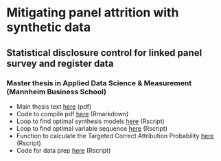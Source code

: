 # Mitigating panel attrition with synthetic data
## Statistical disclosure control for linked panel survey and register data
### Master thesis in Applied Data Science & Measurement (Mannheim Business School)

- Main thesis text [here](Mitigating_panel_attrition_with_syndata.pdf) (pdf)
- Code to compile pdf [here](master_thesis.Rmd) (Rmarkdown)
- Loop to find optimal synthesis models [here](find_model.R) (Rscript)
- Loop to find optimal variable sequence [here](find_sequence.R) (Rscript)
- Function to calculate the Targeted Correct Attribution Probability [here](tcap.R) (Rscript)
- Code for data prep [here](data_tree_ext.R) (Rscript)

